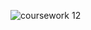![coursework 12](https://cloud.githubusercontent.com/assets/22602022/24713729/675512ce-1a1e-11e7-96cd-3b06b2bf48e3.png)
